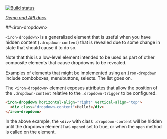 <!---

This README is automatically generated from the comments in these files:
iron-dropdown.html

Edit those files, and our readme bot will duplicate them over here!
Edit this file, and the bot will squash your changes :)

The bot does some handling of markdown. Please file a bug if it does the wrong
thing! https://github.com/PolymerLabs/tedium/issues

-->

[![Build status](https://travis-ci.org/PolymerElements/iron-dropdown.svg?branch=master)](https://travis-ci.org/PolymerElements/iron-dropdown)

_[Demo and API docs](https://elements.polymer-project.org/elements/iron-dropdown)_

##&lt;iron-dropdown&gt;

`<iron-dropdown>` is a generalized element that is useful when you have
hidden content (`.dropdown-content`) that is revealed due to some change in
state that should cause it to do so.

Note that this is a low-level element intended to be used as part of other
composite elements that cause dropdowns to be revealed.

Examples of elements that might be implemented using an `iron-dropdown`
include comboboxes, menubuttons, selects. The list goes on.

The `<iron-dropdown>` element exposes attributes that allow the position
of the `.dropdown-content` relative to the `.dropdown-trigger` to be
configured.

```html
<iron-dropdown horizontal-align="right" vertical-align="top">
  <div class="dropdown-content">Hello!</div>
</iron-dropdown>
```

In the above example, the `<div>` with class `.dropdown-content` will be
hidden until the dropdown element has `opened` set to true, or when the `open`
method is called on the element.
